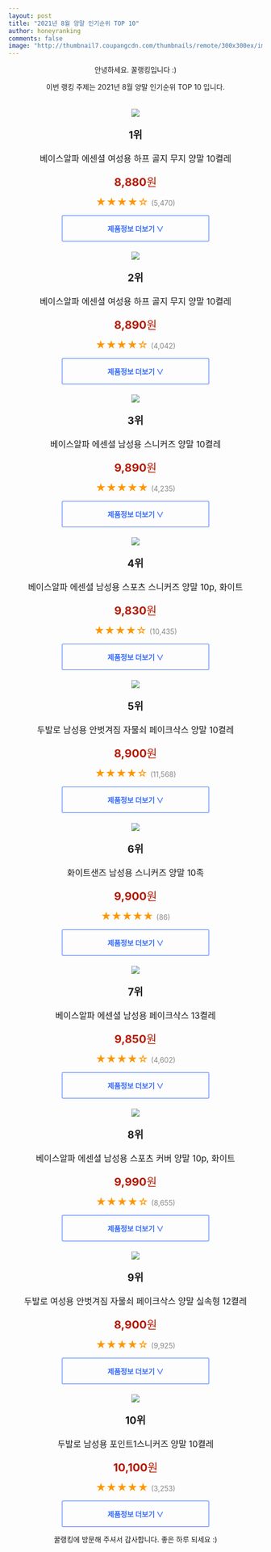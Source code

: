 ```yaml
--- 
layout: post 
title: "2021년 8월 양말 인기순위 TOP 10" 
author: honeyranking 
comments: false 
image: "http://thumbnail7.coupangcdn.com/thumbnails/remote/300x300ex/image/retail/images/5874035400541-bd36e0d6-aa4f-48e3-9cf9-b735e14fdfce.jpg" 
--- 
```

<p style="text-align: center;">안녕하세요. 꿀랭킹입니다 :)</p> <p style="text-align: center;">이번 랭킹 주제는 2021년 8월 양말 인기순위 TOP 10 입니다.</p><center><img src="http://thumbnail7.coupangcdn.com/thumbnails/remote/300x300ex/image/retail/images/5874035400541-bd36e0d6-aa4f-48e3-9cf9-b735e14fdfce.jpg" style="margin-top:20px" /></center> <p style="text-align: center; font-size: 20px"><b>1위</b></p> <p style="text-align: center; font-size: 17px">베이스알파 에센셜 여성용 하프 골지 무지 양말 10켤레</p> <p style="text-align: center;"><span style="color: #b61800; font-size: 22px;"><b>8,880</b>원</span></p> <p style="text-align: center;"><span style="color: #ff9600; font-size: 20px;">★★★★☆ </span><span style="color: #878787;">(5,470)</span></p> <center><a href="https://coupa.ng/b5ngJe"> <div style="font-size: 14px; display: inline-block; padding: 15px 90px; color: #346aff; border-radius: 2px; border: 1px solid #346aff; cursor: pointer;"><b>제품정보 더보기 &or;</b></div> </a></center><center><img src="http://thumbnail8.coupangcdn.com/thumbnails/remote/300x300ex/image/retail/images/5941995338331-b1ab3a85-d040-48f1-8edd-32be91fda043.jpg" style="margin-top:20px" /></center> <p style="text-align: center; font-size: 20px"><b>2위</b></p> <p style="text-align: center; font-size: 17px">베이스알파 에센셜 여성용 하프 골지 무지 양말 10켤레</p> <p style="text-align: center;"><span style="color: #b61800; font-size: 22px;"><b>8,890</b>원</span></p> <p style="text-align: center;"><span style="color: #ff9600; font-size: 20px;">★★★★☆ </span><span style="color: #878787;">(4,042)</span></p> <center><a href="https://coupa.ng/b5ngJi"> <div style="font-size: 14px; display: inline-block; padding: 15px 90px; color: #346aff; border-radius: 2px; border: 1px solid #346aff; cursor: pointer;"><b>제품정보 더보기 &or;</b></div> </a></center><center><img src="http://thumbnail9.coupangcdn.com/thumbnails/remote/300x300ex/image/retail/images/4575097451065-8acd8cdf-e086-41a9-bc92-355e646e819c.jpg" style="margin-top:20px" /></center> <p style="text-align: center; font-size: 20px"><b>3위</b></p> <p style="text-align: center; font-size: 17px">베이스알파 에센셜 남성용 스니커즈 양말 10켤레</p> <p style="text-align: center;"><span style="color: #b61800; font-size: 22px;"><b>9,890</b>원</span></p> <p style="text-align: center;"><span style="color: #ff9600; font-size: 20px;">★★★★★ </span><span style="color: #878787;">(4,235)</span></p> <center><a href="https://coupa.ng/b5ngJj"> <div style="font-size: 14px; display: inline-block; padding: 15px 90px; color: #346aff; border-radius: 2px; border: 1px solid #346aff; cursor: pointer;"><b>제품정보 더보기 &or;</b></div> </a></center><center><img src="http://thumbnail8.coupangcdn.com/thumbnails/remote/300x300ex/image/retail/images/5881927131413-3b53f23a-68d5-494d-a93f-e10f99e67d21.jpg" style="margin-top:20px" /></center> <p style="text-align: center; font-size: 20px"><b>4위</b></p> <p style="text-align: center; font-size: 17px">베이스알파 에센셜 남성용 스포츠 스니커즈 양말 10p, 화이트</p> <p style="text-align: center;"><span style="color: #b61800; font-size: 22px;"><b>9,830</b>원</span></p> <p style="text-align: center;"><span style="color: #ff9600; font-size: 20px;">★★★★☆ </span><span style="color: #878787;">(10,435)</span></p> <center><a href="https://coupa.ng/b5ngJm"> <div style="font-size: 14px; display: inline-block; padding: 15px 90px; color: #346aff; border-radius: 2px; border: 1px solid #346aff; cursor: pointer;"><b>제품정보 더보기 &or;</b></div> </a></center><center><img src="http://thumbnail10.coupangcdn.com/thumbnails/remote/300x300ex/image/retail/images/277907461880936-35c519db-3f34-4257-a49a-4db3bd40c32d.JPG" style="margin-top:20px" /></center> <p style="text-align: center; font-size: 20px"><b>5위</b></p> <p style="text-align: center; font-size: 17px">두발로 남성용 안벗겨짐 자물쇠 페이크삭스 양말 10켤레</p> <p style="text-align: center;"><span style="color: #b61800; font-size: 22px;"><b>8,900</b>원</span></p> <p style="text-align: center;"><span style="color: #ff9600; font-size: 20px;">★★★★☆ </span><span style="color: #878787;">(11,568)</span></p> <center><a href="https://coupa.ng/b5ngJp"> <div style="font-size: 14px; display: inline-block; padding: 15px 90px; color: #346aff; border-radius: 2px; border: 1px solid #346aff; cursor: pointer;"><b>제품정보 더보기 &or;</b></div> </a></center><center><img src="http://thumbnail6.coupangcdn.com/thumbnails/remote/300x300ex/image/retail/images/8668031113350-d7819d3b-9796-4fd7-86cd-41630234a71a.jpg" style="margin-top:20px" /></center> <p style="text-align: center; font-size: 20px"><b>6위</b></p> <p style="text-align: center; font-size: 17px">화이트샌즈 남성용 스니커즈 양말 10족</p> <p style="text-align: center;"><span style="color: #b61800; font-size: 22px;"><b>9,900</b>원</span></p> <p style="text-align: center;"><span style="color: #ff9600; font-size: 20px;">★★★★★ </span><span style="color: #878787;">(86)</span></p> <center><a href="https://coupa.ng/b5ngJq"> <div style="font-size: 14px; display: inline-block; padding: 15px 90px; color: #346aff; border-radius: 2px; border: 1px solid #346aff; cursor: pointer;"><b>제품정보 더보기 &or;</b></div> </a></center><center><img src="http://thumbnail7.coupangcdn.com/thumbnails/remote/300x300ex/image/retail/images/6503324875201-e2584b43-d0c4-41c5-ad54-394ff1743fd3.jpg" style="margin-top:20px" /></center> <p style="text-align: center; font-size: 20px"><b>7위</b></p> <p style="text-align: center; font-size: 17px">베이스알파 에센셜 남성용 페이크삭스 13켤레</p> <p style="text-align: center;"><span style="color: #b61800; font-size: 22px;"><b>9,850</b>원</span></p> <p style="text-align: center;"><span style="color: #ff9600; font-size: 20px;">★★★★☆ </span><span style="color: #878787;">(4,602)</span></p> <center><a href="https://coupa.ng/b5ngJr"> <div style="font-size: 14px; display: inline-block; padding: 15px 90px; color: #346aff; border-radius: 2px; border: 1px solid #346aff; cursor: pointer;"><b>제품정보 더보기 &or;</b></div> </a></center><center><img src="http://thumbnail8.coupangcdn.com/thumbnails/remote/300x300ex/image/retail/images/5828637879199-c5743b1f-0c28-45a2-bdc6-2b3f3b4f1085.jpg" style="margin-top:20px" /></center> <p style="text-align: center; font-size: 20px"><b>8위</b></p> <p style="text-align: center; font-size: 17px">베이스알파 에센셜 남성용 스포츠 커버 양말 10p, 화이트</p> <p style="text-align: center;"><span style="color: #b61800; font-size: 22px;"><b>9,990</b>원</span></p> <p style="text-align: center;"><span style="color: #ff9600; font-size: 20px;">★★★★☆ </span><span style="color: #878787;">(8,655)</span></p> <center><a href="https://coupa.ng/b5ngJs"> <div style="font-size: 14px; display: inline-block; padding: 15px 90px; color: #346aff; border-radius: 2px; border: 1px solid #346aff; cursor: pointer;"><b>제품정보 더보기 &or;</b></div> </a></center><center><img src="http://thumbnail8.coupangcdn.com/thumbnails/remote/300x300ex/image/retail/images/253443513735009-1b8693d1-979c-4057-bb12-0db32126dddf.jpg" style="margin-top:20px" /></center> <p style="text-align: center; font-size: 20px"><b>9위</b></p> <p style="text-align: center; font-size: 17px">두발로 여성용 안벗겨짐 자물쇠 페이크삭스 양말 실속형 12켤레</p> <p style="text-align: center;"><span style="color: #b61800; font-size: 22px;"><b>8,900</b>원</span></p> <p style="text-align: center;"><span style="color: #ff9600; font-size: 20px;">★★★★☆ </span><span style="color: #878787;">(9,925)</span></p> <center><a href="https://coupa.ng/b5ngJv"> <div style="font-size: 14px; display: inline-block; padding: 15px 90px; color: #346aff; border-radius: 2px; border: 1px solid #346aff; cursor: pointer;"><b>제품정보 더보기 &or;</b></div> </a></center><center><img src="http://thumbnail9.coupangcdn.com/thumbnails/remote/300x300ex/image/retail/images/2019/09/09/11/1/af3e7eb0-2d0e-4230-8b9d-a3cdd95cc0c9.jpg" style="margin-top:20px" /></center> <p style="text-align: center; font-size: 20px"><b>10위</b></p> <p style="text-align: center; font-size: 17px">두발로 남성용 포인트1스니커즈 양말 10켤레</p> <p style="text-align: center;"><span style="color: #b61800; font-size: 22px;"><b>10,100</b>원</span></p> <p style="text-align: center;"><span style="color: #ff9600; font-size: 20px;">★★★★★ </span><span style="color: #878787;">(3,253)</span></p> <center><a href="https://coupa.ng/b5ngJx"> <div style="font-size: 14px; display: inline-block; padding: 15px 90px; color: #346aff; border-radius: 2px; border: 1px solid #346aff; cursor: pointer;"><b>제품정보 더보기 &or;</b></div> </a></center> <p style="text-align: center;">꿀랭킹에 방문해 주셔서 감사합니다. 좋은 하루 되세요 :)</p>
